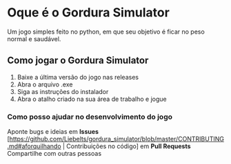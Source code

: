# Oque é o Gordura Simulator
Um jogo simples feito no python, em que seu objetivo é ficar no peso normal e saudável.

## Como jogar o Gordura Simulator
1. Baixe a última versão do jogo nas releases
2. Abra o arquivo .exe
3. Siga as instruções do instalador
4. Abra o atalho criado na sua área de trabalho e jogue

### Como posso ajudar no desenvolvimento do jogo
Aponte bugs e ideias em **Issues**  
[https://github.com/Liebelts/gordura_simulator/blob/master/CONTRIBUTING.md#aforquilhando | Contribuições no código] em **Pull Requests**  
Compartilhe com outras pessoas
